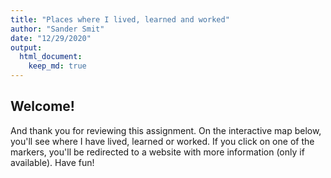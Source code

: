 ```yaml
---
title: "Places where I lived, learned and worked"
author: "Sander Smit"
date: "12/29/2020"
output: 
  html_document:
    keep_md: true
---
```




## Welcome!
And thank you for reviewing this assignment. On the interactive map below, you'll see where I have lived, learned or worked. If you click on one of the markers, you'll be redirected to a website with more information (only if available). Have fun!

<!--html_preserve--><div id="htmlwidget-d135d0ac3d3afcc169f4" style="width:672px;height:480px;" class="leaflet html-widget"></div>
<script type="application/json" data-for="htmlwidget-d135d0ac3d3afcc169f4">{"x":{"options":{"crs":{"crsClass":"L.CRS.EPSG3857","code":null,"proj4def":null,"projectedBounds":null,"options":{}}},"calls":[{"method":"addProviderTiles","args":["CartoDB.Positron",null,null,{"errorTileUrl":"","noWrap":false,"detectRetina":false}]},{"method":"addCircleMarkers","args":[[51.9193076590259,51.9063232202913,51.906349396864,51.9150727263922,51.9151366368173,52.0105537933644,51.9213731236237,51.922380132264,51.9138187684711,52.1656079781619,52.0853268780909,51.9159279587503,51.9193897760007,51.9452084750271,51.9416779507696,51.5848942394862,51.9905414942088,51.9204418749699,52.1678402545884,52.3370653895797,51.5641618993804,51.8167476443639,52.3343719739762],[4.44951031344878,4.47546765577785,4.47577810734003,4.47817155336293,4.47778297850509,4.35070382268485,4.45045725094794,4.45905270358829,4.46762914719839,4.46374689990422,5.17612985515875,4.52687747233998,4.45043875756493,4.47432352447099,4.40051632175372,4.77493709008063,4.3737496226259,4.47488019009402,4.46418231155159,4.87364142448666,5.043946420762,5.86539829378368,4.86740308031021],[12.5,2,2.5,1,4.5,1,4.5,3.5,1,0.5,3.5,2,2,2,1.5,0.5,0.5,2,1,1,5,0.5,1.5],null,null,{"interactive":true,"className":"","stroke":true,"color":["red","red","red","red","red","red","orange","orange","orange","orange","orange","orange","green","green","green","green","green","green","green","green","green","green","green"],"weight":5,"opacity":0.5,"fill":true,"fillColor":["red","red","red","red","red","red","orange","orange","orange","orange","orange","orange","green","green","green","green","green","green","green","green","green","green","green"],"fillOpacity":0.2},{"showCoverageOnHover":true,"zoomToBoundsOnClick":true,"spiderfyOnMaxZoom":true,"removeOutsideVisibleBounds":true,"spiderLegPolylineOptions":{"weight":1.5,"color":"#222","opacity":0.5},"freezeAtZoom":false},null,["<a href='NA'>residence<\/a","<a href='https://tinyurl.com/y9eatoao'>student complex<\/a","<a href='https://tinyurl.com/y9eatoao'>student complex<\/a","<a href='https://tinyurl.com/yc7st4rd'>residence<\/a","<a href='https://tinyurl.com/yc7st4rd'>residence<\/a","<a href='NA'>residence<\/a","<a href='https://tinyurl.com/ybh8bvxa'>van Oldenbarneveltschool<\/a","<a href='https://tinyurl.com/yadxac47'>City College Sint Franciscus<\/a","<a href='https://www.albeda.nl'>Albeda College<\/a","<a href='https://tinyurl.com/yb574l9v'>Leiden University<\/a","<a href='https://tinyurl.com/yczhtnab'>Utrecht University<\/a","<a href='https://tinyurl.com/y7joa9sn'>Erasmus University<\/a","<a href='NA'>Stipt Grocery Store<\/a","<a href='https://www.correct.nl'>Keyboardsound B.V.<\/a","<a href='http://skynet.nl'>Holland Logistics Couriers B.V.<\/a","<a href='https://www.easyway.nl'>Easyway Automotive Support B.V.<\/a","<a href='https://ogd.nl'>Operator Group Delft B.V.<\/a","<a href='https://intermax.nl'>Intermax B.V.<\/a","<a href='https://biomarin.com'>ProSensa B.V.<\/a","<a href='https://accenture.nl'>Accenture B.V.<\/a","<a href='https://www.tilburguniversity.edu'>Tilburg University<\/a","<a href='https://www.ru.nl/english/'>Radboud University<\/a","<a href='https://www.vu.nl/en/'>Vrije Universiteit<\/a"],null,null,{"interactive":false,"permanent":false,"direction":"auto","opacity":1,"offset":[0,0],"textsize":"10px","textOnly":false,"className":"","sticky":true},null]},{"method":"addLegend","args":[{"colors":["red","orange","green","white","white"],"labels":["lived","went to school","worked","","marker size denotes duration in years"],"na_color":null,"na_label":"NA","opacity":0.5,"position":"topright","type":"unknown","title":null,"extra":null,"layerId":null,"className":"info legend","group":null}]}],"setView":[[52,5],8,[]],"limits":{"lat":[51.5641618993804,52.3370653895797],"lng":[4.35070382268485,5.86539829378368]}},"evals":[],"jsHooks":[]}</script><!--/html_preserve-->
